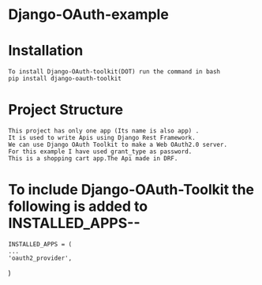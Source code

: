 # Django-OAuth-example
# Installation
    To install Django-OAuth-toolkit(DOT) run the command in bash
    pip install django-oauth-toolkit    
# Project Structure
    This project has only one app (Its name is also app) .
    It is used to write Apis using Django Rest Framework.
    We can use Django OAuth Toolkit to make a Web OAuth2.0 server. 
    For this example I have used grant_type as password.
    This is a shopping cart app.The Api made in DRF.
# To include Django-OAuth-Toolkit the following is added to INSTALLED_APPS--
    INSTALLED_APPS = (
    ...
    'oauth2_provider',
)

